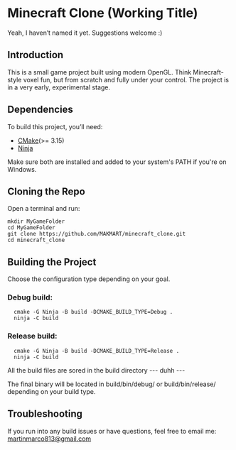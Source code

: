 # Minecraft Clone (Working Title)
Yeah, I haven’t named it yet. Suggestions welcome :)
## Introduction
This is a small game project built using modern OpenGL. Think Minecraft-style voxel fun, but from scratch and fully under your control. The project is in a very early, experimental stage.
## Dependencies
To build this project, you’ll need:
- [CMake](https://cmake.org/download/)(>= 3.15)
- [Ninja](https://github.com/ninja-build/ninja)

Make sure both are installed and added to your system's PATH if you're on Windows.
## Cloning the Repo
Open a terminal and run:
```
mkdir MyGameFolder
cd MyGameFolder
git clone https://github.com/MAKMART/minecraft_clone.git
cd minecraft_clone
```
##  Building the Project
Choose the configuration type depending on your goal.
### Debug build:
```
  cmake -G Ninja -B build -DCMAKE_BUILD_TYPE=Debug .
  ninja -C build
```
### Release build:
```
  cmake -G Ninja -B build -DCMAKE_BUILD_TYPE=Release .
  ninja -C build
```
All the build files are sored in the build directory --- duhh ---

The final binary will be located in build/bin/debug/ or build/bin/release/ depending on your build type.
## Troubleshooting
If you run into any build issues or have questions, feel free to email me:
martinmarco813@gmail.com 
